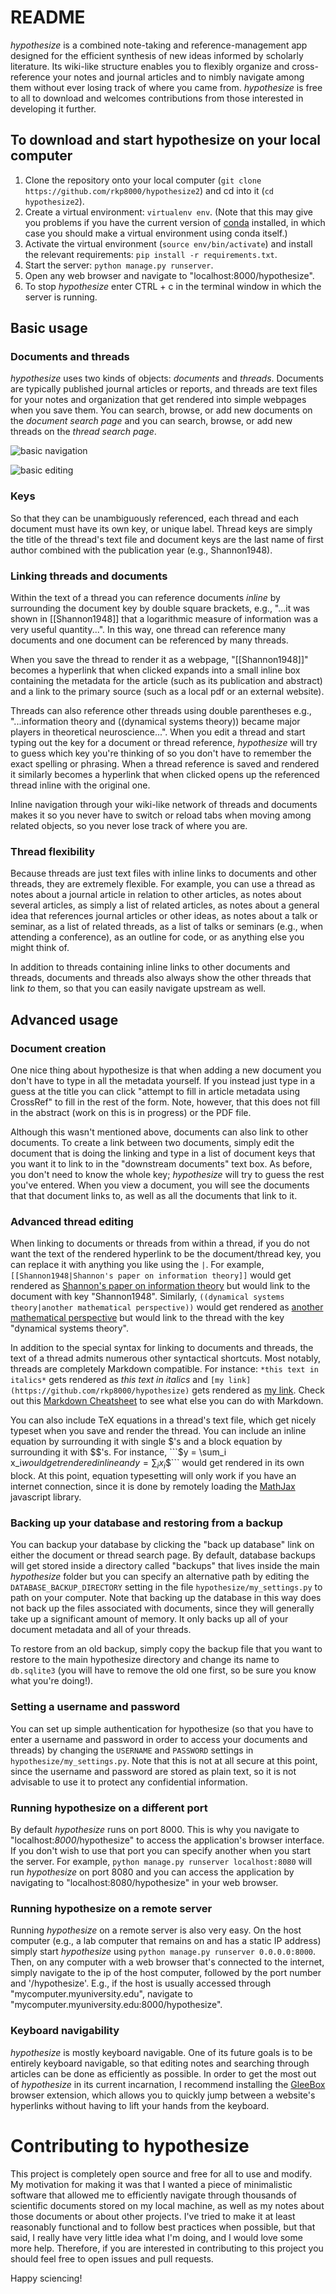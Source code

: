 # README

*hypothesize* is a combined note-taking and reference-management app designed for the efficient synthesis of new ideas informed by scholarly literature. Its wiki-like structure enables you to flexibly organize and cross-reference your notes and journal articles and to nimbly navigate among them without ever losing track of where you came from. *hypothesize* is free to all to download and welcomes contributions from those interested in developing it further.

## To download and start hypothesize on your local computer

1. Clone the repository onto your local computer (`git clone https://github.com/rkp8000/hypothesize2`) and cd into it (`cd hypothesize2`).
2. Create a virtual environment: `virtualenv env`. (Note that this may give you problems if you have the current version of [conda](http://conda.pydata.org/docs/) installed, in which case you should make a virtual environment using conda itself.)
3. Activate the virtual environment (`source env/bin/activate`) and install the relevant requirements: `pip install -r requirements.txt`.
4. Start the server: `python manage.py runserver`. 
5. Open any web browser and navigate to "localhost:8000/hypothesize".
6. To stop *hypothesize* enter CTRL + c in the terminal window in which the server is running.

## Basic usage

### Documents and threads

*hypothesize* uses two kinds of objects: *documents* and *threads*. Documents are typically published journal articles or reports, and threads are text files for your notes and organization that get rendered into simple webpages when you save them. You can search, browse, or add new documents on the *document search page* and you can search, browse, or add new threads on the *thread search page*.

![basic navigation](https://github.com/rkp8000/hypothesize_resources/blob/master/tutorial/rec1.gif?raw=true)

![basic editing](https://github.com/rkp8000/hypothesize_resources/blob/master/tutorial/rec2.gif?raw=true)

### Keys

So that they can be unambiguously referenced, each thread and each document must have its own key, or unique label. Thread keys are simply the title of the thread's text file and document keys are the last name of first author combined with the publication year (e.g., Shannon1948). 

### Linking threads and documents

Within the text of a thread you can reference documents *inline* by surrounding the document key by double square brackets, e.g., "...it was shown in [[Shannon1948]] that a logarithmic measure of information was a very useful quantity...". In this way, one thread can reference many documents and one document can be referenced by many threads.

When you save the thread to render it as a webpage, "[[Shannon1948]]" becomes a hyperlink that when clicked expands into a small inline box containing the metadata for the article (such as its publication and abstract) and a link to the primary source (such as a local pdf or an external website). 

Threads can also reference other threads using double parentheses e.g., "...information theory and ((dynamical systems theory)) became major players in theoretical neuroscience...". When you edit a thread and start typing out the key for a document or thread reference, *hypothesize* will try to guess which key you're thinking of so you don't have to remember the exact spelling or phrasing. When a thread reference is saved and rendered it similarly becomes a hyperlink that when clicked opens up the referenced thread inline with the original one.

Inline navigation through your wiki-like network of threads and documents makes it so you never have to switch or reload tabs when moving among related objects, so you never lose track of where you are.

### Thread flexibility

Because threads are just text files with inline links to documents and other threads, they are extremely flexible. For example, you can use a thread as notes about a journal article in relation to other articles, as notes about several articles, as simply a list of related articles, as notes about a general idea that references journal articles or other ideas, as notes about a talk or seminar, as a list of related threads, as a list of talks or seminars (e.g., when attending a conference), as an outline for code, or as anything else you might think of.

In addition to threads containing inline links to other documents and threads, documents and threads also always show the other threads that link *to* them, so that you can easily navigate upstream as well.

## Advanced usage

### Document creation

One nice thing about hypothesize is that when adding a new document you don't have to type in all the metadata yourself. If you instead just type in a guess at the title you can click "attempt to fill in article metadata using CrossRef" to fill in the rest of the form. Note, however, that this does not fill in the abstract (work on this is in progress) or the PDF file.

Although this wasn't mentioned above, documents can also link to other documents. To create a link between two documents, simply edit the document that is doing the linking and type in a list of document keys that you want it to link to in the "downstream documents" text box. As before, you don't need to know the whole key; *hypothesize* will try to guess the rest you've entered. When you view a document, you will see the documents that that document links to, as well as all the documents that link to it.

### Advanced thread editing

When linking to documents or threads from within a thread, if you do not want the text of the rendered hyperlink to be the document/thread key, you can replace it with anything you like using the ```|```. For example, ```[[Shannon1948|Shannon's paper on information theory]]``` would get rendered as [Shannon's paper on information theory](https://github.com/rkp8000/hypothesize) but would link to the document with key "Shannon1948". Similarly, ```((dynamical systems theory|another mathematical perspective))``` would get rendered as [another mathematical perspective](https://github.com/rkp8000/hypothesize) but would link to the thread with the key "dynamical systems theory".

In addition to the special syntax for linking to documents and threads, the text of a thread admits numerous other syntactical shortcuts. Most notably, threads are completely Markdown compatible. For instance: ```*this text in italics*``` gets rendered as *this text in italics* and ```[my link](https://github.com/rkp8000/hypothesize)``` gets rendered as [my link](https://github.com/rkp8000/hypothesize). Check out this [Markdown Cheatsheet](https://github.com/adam-p/markdown-here/wiki/Markdown-Cheatsheet) to see what else you can do with Markdown.

You can also include TeX equations in a thread's text file, which get nicely typeset when you save and render the thread. You can include an inline equation by surrounding it with single $'s and a block equation by surrounding it with $$'s. For instance, ```$y = \sum_i x_i$``` would get rendered inline and ```$$y = \sum_i x_i$$``` would get rendered in its own block. At this point, equation typesetting will only work if you have an internet connection, since it is done by remotely loading the [MathJax](https://www.mathjax.org) javascript library.

### Backing up your database and restoring from a backup

You can backup your database by clicking the "back up database" link on either the document or thread search page. By default, database backups will get stored inside a directory called "backups" that lives inside the main *hypothesize* folder but you can specify an alternative path by editing the ```DATABASE_BACKUP_DIRECTORY``` setting in the file ```hypothesize/my_settings.py``` to path on your computer. Note that backing up the database in this way does not back up the files associated with documents, since they will generally take up a significant amount of memory. It only backs up all of your document metadata and all of your threads.

To restore from an old backup, simply copy the backup file that you want to restore to the main hypothesize directory and change its name to ```db.sqlite3``` (you will have to remove the old one first, so be sure you know what you're doing!).

### Setting a username and password

You can set up simple authentication for hypothesize (so that you have to enter a username and password in order to access your documents and threads) by changing the ```USERNAME``` and ```PASSWORD``` settings in ```hypothesize/my_settings.py```. Note that this is not at all secure at this point, since the username and password are stored as plain text, so it is not advisable to use it to protect any confidential information.

### Running hypothesize on a different port

By default *hypothesize* runs on port 8000. This is why you navigate to "localhost:*8000*/hypothesize" to access the application's browser interface. If you don't wish to use that port you can specify another when you start the server. For example, ```python manage.py runserver localhost:8080``` will run *hypothesize* on port 8080 and you can access the application by navigating to "localhost:8080/hypothesize" in your web browser.

### Running hypothesize on a remote server

Running *hypothesize* on a remote server is also very easy. On the host computer (e.g., a lab computer that remains on and has a static IP address) simply start *hypothesize* using ```python manage.py runserver 0.0.0.0:8000```. Then, on any computer with a web browser that's connected to the internet, simply navigate to the ip of the host computer, followed by the port number and '/hypothesize'. E.g., if the host is usually accessed through "mycomputer.myuniversity.edu", navigate to "mycomputer.myuniversity.edu:8000/hypothesize".

### Keyboard navigability

*hypothesize* is mostly keyboard navigable. One of its future goals is to be entirely keyboard navigable, so that editing notes and searching through articles can be done as efficiently as possible. In order to get the most out of *hypothesize* in its current incarnation, I recommend installing the [GleeBox](http://thegleebox.com) browser extension, which allows you to quickly jump between a website's hyperlinks without having to lift your hands from the keyboard.

# Contributing to hypothesize

This project is completely open source and free for all to use and modify. My motivation for making it was that I wanted a piece of minimalistic software that allowed me to efficiently navigate through thousands of scientific documents stored on my local machine, as well as my notes about those documents or about other projects. I've tried to make it at least reasonably functional and to follow best practices when possible, but that said, I really have very little idea what I'm doing, and I would love some more help. Therefore, if you are interested in contributing to this project you should feel free to open issues and pull requests.

Happy sciencing!

